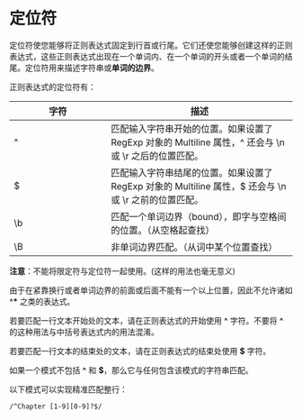 # 定位符

定位符使您能够将正则表达式固定到行首或行尾。它们还使您能够创建这样的正则表达式，这些正则表达式出现在一个单词内、在一个单词的开头或者一个单词的结尾。定位符用来描述字符串或**单词的边界**。

正则表达式的定位符有：

<table><thead><tr><th width="156.67734682405847">字符</th><th>描述</th></tr></thead><tbody><tr><td>^</td><td>匹配输入字符串开始的位置。如果设置了 RegExp 对象的 Multiline 属性，^ 还会与 \n 或 \r 之后的位置匹配。</td></tr><tr><td>$</td><td>匹配输入字符串结尾的位置。如果设置了 RegExp 对象的 Multiline 属性，$ 还会与 \n 或 \r 之前的位置匹配。</td></tr><tr><td>\b</td><td>匹配一个单词边界（bound），即字与空格间的位置。（从空格起查找）</td></tr><tr><td>\B</td><td>非单词边界匹配。（从词中某个位置查找）</td></tr></tbody></table>

**注意**：不能将限定符与定位符一起使用。(这样的用法也毫无意义)

由于在紧靠换行或者单词边界的前面或后面不能有一个以上位置，因此不允许诸如 **^\*** 之类的表达式。

若要匹配一行文本开始处的文本，请在正则表达式的开始使用 **^** 字符。不要将 **^** 的这种用法与中括号表达式内的用法混淆。

若要匹配一行文本的结束处的文本，请在正则表达式的结束处使用 **$** 字符。

如果一个模式不包括 **^** 和 **$**，那么它与任何包含该模式的字符串匹配。

以下模式可以实现精准匹配整行：

```regex
/^Chapter [1-9][0-9]?$/
```
